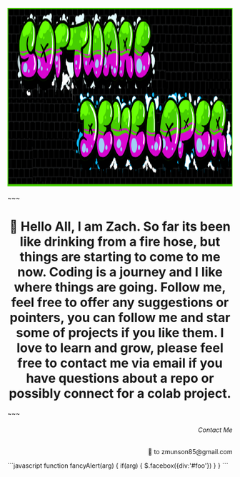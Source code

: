 <p align="background">
  <img src="gitRMimage.png" height ="400"width="1000" title="hover text">
</p>
~~~
<h1 align="center"> 👋 Hello All, I am Zach. So far its been like drinking from a fire hose, but things are starting to come to me now. Coding is a journey and I like where things are going. Follow me, feel free to offer any suggestions or pointers, you can follow me and star some of projects if you like them. I love to learn and grow, please feel free to contact me via email if you have questions about a repo or possibly connect for a colab project. </h1>
~~~
<h6 align="right">Contact Me</h6>
<p align="right">📧 to zmunson85@gmail.com</p>
```javascript
function fancyAlert(arg) {
  if(arg) {
    $.facebox({div:'#foo'})
  }
}
```
